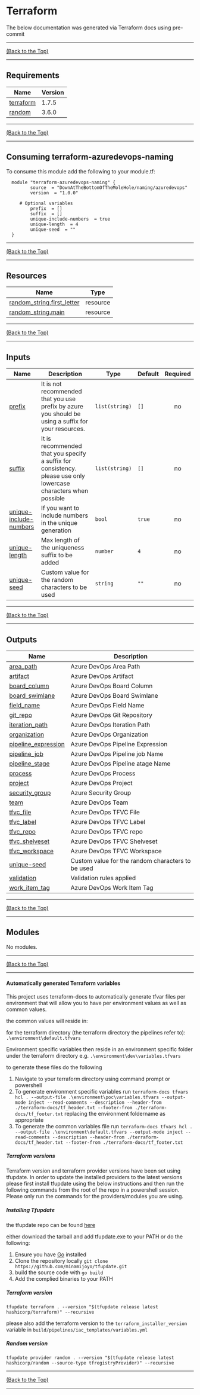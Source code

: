 <!-- markdownlint-disable -->
<!-- markdown-table-prettify-ignore-start -->
<!-- prettier-ignore-start -->
<!-- start_of_terraform_docs -->
# Terraform

The below documentation was generated via Terraform docs using pre-commit

---

<!-- Readme Navigation -->

[(Back to the Top)](#Terraform)

---

## Requirements

| Name | Version |
|------|---------|
| <a name="requirement_terraform"></a> [terraform](#requirement\_terraform) | 1.7.5 |
| <a name="requirement_random"></a> [random](#requirement\_random) | 3.6.0 |

---

<!-- Readme Navigation -->

[(Back to the Top)](#Terraform)

---

<!-- consuming terraform-azuredevops-naming -->
## Consuming terraform-azuredevops-naming

  To consume this module add the following to your module.tf:
```hcl
  module "terraform-azuredevops-naming" {
    	 source  = "DownAtTheBottomOfTheMoleHole/naming/azuredevops"
    	 version  = "1.0.0"
    
	 # Optional variables
    	 prefix  = []
    	 suffix  = []
    	 unique-include-numbers  = true
    	 unique-length  = 4
    	 unique-seed  = ""
  }
  ```

---

<!-- Readme Navigation -->

[(Back to the Top)](#Terraform)

---

## Resources

| Name | Type |
|------|------|
| [random_string.first_letter](https://registry.terraform.io/providers/hashicorp/random/3.6.0/docs/resources/string) | resource |
| [random_string.main](https://registry.terraform.io/providers/hashicorp/random/3.6.0/docs/resources/string) | resource |

---

<!-- Readme Navigation -->

[(Back to the Top)](#Terraform)

---

## Inputs

| Name | Description | Type | Default | Required |
|------|-------------|------|---------|:--------:|
| <a name="input_prefix"></a> [prefix](#input\_prefix) | It is not recommended that you use prefix by azure you should be using a suffix for your resources. | `list(string)` | `[]` | no |
| <a name="input_suffix"></a> [suffix](#input\_suffix) | It is recommended that you specify a suffix for consistency. please use only lowercase characters when possible | `list(string)` | `[]` | no |
| <a name="input_unique-include-numbers"></a> [unique-include-numbers](#input\_unique-include-numbers) | If you want to include numbers in the unique generation | `bool` | `true` | no |
| <a name="input_unique-length"></a> [unique-length](#input\_unique-length) | Max length of the uniqueness suffix to be added | `number` | `4` | no |
| <a name="input_unique-seed"></a> [unique-seed](#input\_unique-seed) | Custom value for the random characters to be used | `string` | `""` | no |

---

<!-- Readme Navigation -->

[(Back to the Top)](#Terraform)

---

## Outputs

| Name | Description |
|------|-------------|
| <a name="output_area_path"></a> [area\_path](#output\_area\_path) | Azure DevOps Area Path |
| <a name="output_artifact"></a> [artifact](#output\_artifact) | Azure DevOps Artifact |
| <a name="output_board_column"></a> [board\_column](#output\_board\_column) | Azure DevOps Board Column |
| <a name="output_board_swimlane"></a> [board\_swimlane](#output\_board\_swimlane) | Azure DevOps Board Swimlane |
| <a name="output_field_name"></a> [field\_name](#output\_field\_name) | Azure DevOps Field Name |
| <a name="output_git_repo"></a> [git\_repo](#output\_git\_repo) | Azure DevOps Git Repository |
| <a name="output_iteration_path"></a> [iteration\_path](#output\_iteration\_path) | Azure DevOps Iteration Path |
| <a name="output_organization"></a> [organization](#output\_organization) | Azure DevOps Organization |
| <a name="output_pipeline_expression"></a> [pipeline\_expression](#output\_pipeline\_expression) | Azure DevOps Pipeline Expression |
| <a name="output_pipeline_job"></a> [pipeline\_job](#output\_pipeline\_job) | Azure DevOps Pipeline job Name |
| <a name="output_pipeline_stage"></a> [pipeline\_stage](#output\_pipeline\_stage) | Azure DevOps Pipeline atage Name |
| <a name="output_process"></a> [process](#output\_process) | Azure DevOps Process |
| <a name="output_project"></a> [project](#output\_project) | Azure DevOps Project |
| <a name="output_security_group"></a> [security\_group](#output\_security\_group) | Azure Security Group |
| <a name="output_team"></a> [team](#output\_team) | Azure DevOps Team |
| <a name="output_tfvc_file"></a> [tfvc\_file](#output\_tfvc\_file) | Azure DevOps TFVC File |
| <a name="output_tfvc_label"></a> [tfvc\_label](#output\_tfvc\_label) | Azure DevOps TFVC Label |
| <a name="output_tfvc_repo"></a> [tfvc\_repo](#output\_tfvc\_repo) | Azure DevOps TFVC repo |
| <a name="output_tfvc_shelveset"></a> [tfvc\_shelveset](#output\_tfvc\_shelveset) | Azure DevOps TFVC Shelveset |
| <a name="output_tfvc_workspace"></a> [tfvc\_workspace](#output\_tfvc\_workspace) | Azure DevOps TFVC Workspace |
| <a name="output_unique-seed"></a> [unique-seed](#output\_unique-seed) | Custom value for the random characters to be used |
| <a name="output_validation"></a> [validation](#output\_validation) | Validation rules applied |
| <a name="output_work_item_tag"></a> [work\_item\_tag](#output\_work\_item\_tag) | Azure DevOps Work Item Tag |

---

<!-- Readme Navigation -->

[(Back to the Top)](#Terraform)

---

## Modules

No modules.

---

<!-- Readme Navigation -->

[(Back to the Top)](#Terraform)

---

#### Automatically generated Terraform variables

This project uses terraform-docs to automatically generate tfvar files per environment that will allow you to have per environment values as well as common values.

the common values will reside in:

for the terraform directory (the terraform directory the pipelines  refer to): `.\environment\default.tfvars`

Environment specific variables then reside in an environment specific folder under the terraform directory e.g. `.\environment\dev\variables.tfvars`

to generate these files do the following

   1. Navigate to your terraform directory using command prompt or powershell
   2. To generate environment specific variables run `terraform-docs tfvars hcl . --output-file .\environment\poc\variables.tfvars --output-mode inject --read-comments --description --header-from ./terraform-docs/tf_header.txt --footer-from ./terraform-docs/tf_footer.txt` replacing the environment foldername as appropriate
   3. To generate the common variables file run `terraform-docs tfvars hcl . --output-file .\environment\default.tfvars --output-mode inject --read-comments --description --header-from ./terraform-docs/tf_header.txt --footer-from ./terraform-docs/tf_footer.txt`

##### Terraform versions

Terraform version and terraform provider versions have been set using tfupdate.
In order to update the installed providers to the latest versions please first install tfupdate using the below instructions and then run the following commands from the root of the repo in a powershell session. Please only run the commands for the providers/modules you are using.

##### Installing Tfupdate

the tfupdate repo can be found [here](https://github.com/minamijoyo/tfupdate)

either download the tarball and add tfupdate.exe to your PATH or do the following:

1. Ensure you have [Go](https://go.dev/doc/install) installed
2. Clone the repository locally `git clone https://github.com/minamijoyo/tfupdate.git`
3. build the source code with `go build`
4. Add the complied binaries to your PATH

##### Terraform version

```shell
tfupdate terraform . --version "$(tfupdate release latest hashicorp/terraform)" --recursive
```

please also add the terraform version to the `terraform_installer_version` variable in `build/pipelines/iac_templates/variables.yml`

##### Random version

```shell
tfupdate provider random . --version "$(tfupdate release latest hashicorp/random --source-type tfregistryProvider)" --recursive
```

---

<!-- Readme Navigation -->

[(Back to the Top)](#Terraform)

---
<!-- end_of_terraform_docs -->
<!-- markdownlint-enable -->
<!-- prettier-ignore-end -->
<!-- markdown-table-prettify-ignore-end -- >

